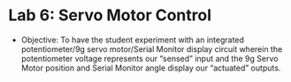 # Lab 6: Servo Motor Control
- Objective: To have the student experiment with an integrated potentiometer/9g servo
motor/Serial Monitor display circuit wherein the potentiometer voltage represents our
“sensed” input and the 9g Servo Motor position and Serial Monitor angle display our
“actuated” outputs.
